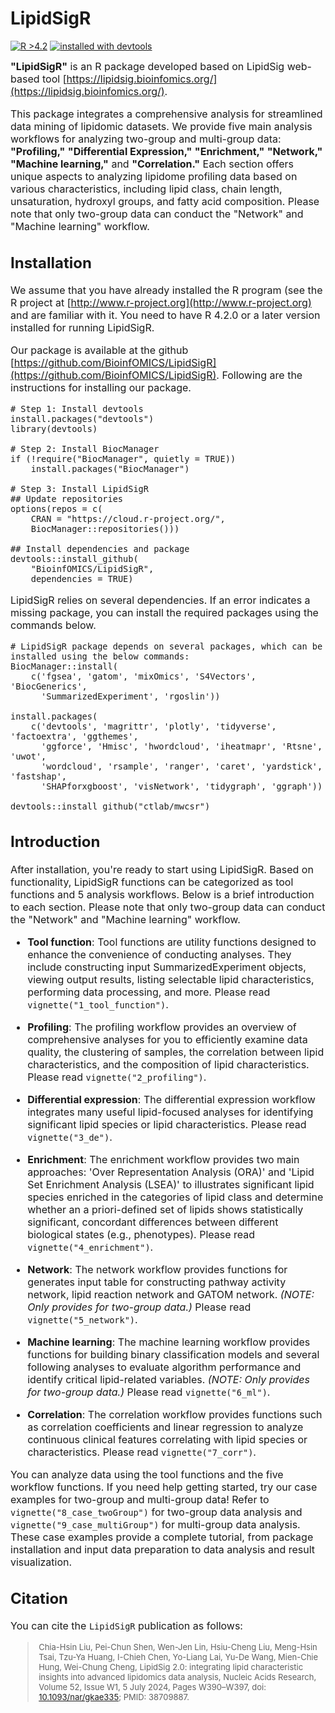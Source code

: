 # LipidSigR
<!-- badges: start -->
[![R >4.2](https://img.shields.io/badge/R-%3E4.2-success.svg)](https://www.r-project.org/) 
<a href='#devtools'>![installed with devtools](https://img.shields.io/badge/installed%20with-devtools-blueviolet.svg)</a>
<!-- badges: end -->

<font size=3> **"LipidSigR"** is an R package developed based on LipidSig web-based tool 
[https://lipidsig.bioinfomics.org/](https://lipidsig.bioinfomics.org/). 

This package integrates a comprehensive analysis for streamlined data mining of 
lipidomic datasets. We provide five main analysis workflows for analyzing 
two-group and multi-group data: **"Profiling,"** **"Differential Expression,"** 
**"Enrichment,"** **"Network,"** **"Machine learning,"** and **"Correlation."** 
Each section offers unique aspects to analyzing lipidome profiling data based on 
various characteristics, including lipid class, chain length, unsaturation, 
hydroxyl groups, and fatty acid composition. 
Please note that only two-group data can conduct the "Network" and "Machine learning" workflow.

## Installation
We assume that you have already installed the R program (see the R project at 
[http://www.r-project.org](http://www.r-project.org)  and are familiar with it. 
You need to have R 4.2.0 or a later version installed for running LipidSigR.

Our package is available at the github 
[https://github.com/BioinfOMICS/LipidSigR](https://github.com/BioinfOMICS/LipidSigR). 
Following are the instructions for installing our package.

```(r)
# Step 1: Install devtools
install.packages("devtools")
library(devtools)

# Step 2: Install BiocManager
if (!require("BiocManager", quietly = TRUE))
    install.packages("BiocManager")

# Step 3: Install LipidSigR
## Update repositories
options(repos = c(
    CRAN = "https://cloud.r-project.org/",
    BiocManager::repositories()))

## Install dependencies and package
devtools::install_github(
    "BioinfOMICS/LipidSigR", 
    dependencies = TRUE)
```

LipidSigR relies on several dependencies. If an error indicates a missing package, 
you can install the required packages using the commands below.
```(r)
# LipidSigR package depends on several packages, which can be installed using the below commands:
BiocManager::install(
    c('fgsea', 'gatom', 'mixOmics', 'S4Vectors', 'BiocGenerics', 
      'SummarizedExperiment', 'rgoslin'))

install.packages(
    c('devtools', 'magrittr', 'plotly', 'tidyverse', 'factoextra', 'ggthemes', 
      'ggforce', 'Hmisc', 'hwordcloud', 'iheatmapr', 'Rtsne', 'uwot', 
      'wordcloud', 'rsample', 'ranger', 'caret', 'yardstick', 'fastshap', 
      'SHAPforxgboost', 'visNetwork', 'tidygraph', 'ggraph'))

devtools::install_github("ctlab/mwcsr")
```

## Introduction
<font size=3> After installation, you're ready to start using LipidSigR. 
Based on functionality, LipidSigR functions can be categorized as tool functions 
and 5 analysis workflows. Below is a brief introduction to each section.
Please note that only two-group data can conduct the "Network" and "Machine learning" workflow. 

* **Tool function**: Tool functions are utility functions designed to enhance 
the convenience of conducting analyses. They include constructing input 
SummarizedExperiment objects, viewing output results, listing selectable
lipid characteristics, performing data processing, and more. 
Please read `vignette("1_tool_function")`.

* **Profiling**: The profiling workflow provides an overview of comprehensive 
analyses for you to efficiently examine data quality, the clustering of samples, 
the correlation between lipid characteristics, and the composition of lipid 
characteristics. Please read `vignette("2_profiling")`.

* **Differential expression**: The differential expression workflow integrates 
many useful lipid-focused analyses for identifying significant lipid species or 
lipid characteristics. Please read `vignette("3_de")`.

* **Enrichment**: The enrichment workflow provides two main approaches: 
'Over Representation Analysis (ORA)' and 'Lipid Set Enrichment Analysis (LSEA)' 
to illustrates significant lipid species enriched in the categories of lipid 
class and determine whether an a priori-defined set of lipids shows 
statistically significant, concordant differences between different biological states 
(e.g., phenotypes). Please read `vignette("4_enrichment")`.

* **Network**: The network workflow provides functions for generates input table 
for constructing pathway activity network, lipid reaction network and GATOM network.
*(NOTE: Only provides for two-group data.)* Please read `vignette("5_network")`.

* **Machine learning**: The machine learning workflow provides functions for 
building binary classification models and several following analyses to evaluate 
algorithm performance and identify critical lipid-related variables. *(NOTE: Only provides for two-group data.)*
Please read `vignette("6_ml")`.

* **Correlation**: The correlation workflow provides functions such as correlation 
coefficients and linear regression to analyze continuous clinical features 
correlating with lipid species or characteristics.
Please read `vignette("7_corr")`.

You can analyze data using the tool functions and the five workflow functions. 
If you need help getting started, try our case examples for two-group and 
multi-group data! Refer to `vignette("8_case_twoGroup")` for two-group data 
analysis and `vignette("9_case_multiGroup")` for multi-group data analysis. 
These case examples provide a complete tutorial, from package installation and 
input data preparation to data analysis and result visualization.

## Citation
<font size=3> You can cite the `LipidSigR` publication as follows:

> <font size=2> Chia-Hsin Liu, Pei-Chun Shen, Wen-Jen Lin, Hsiu-Cheng Liu, Meng-Hsin Tsai, 
Tzu-Ya Huang, I-Chieh Chen, Yo-Liang Lai, Yu-De Wang, Mien-Chie Hung, Wei-Chung Cheng, 
LipidSig 2.0: integrating lipid characteristic insights into advanced lipidomics data analysis, 
Nucleic Acids Research, Volume 52, Issue W1, 5 July 2024, Pages W390–W397, 
doi: [10.1093/nar/gkae335](https://doi.org/10.1093/nar/gkae335); PMID: 38709887.
